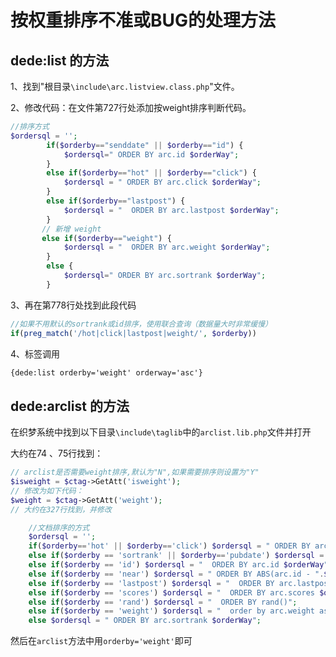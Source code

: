 # 按权重排序不准或BUG的处理方法

## dede:list 的方法

1、找到"根目录`\include\arc.listview.class.php`"文件。

2、修改代码：在文件第727行处添加按weight排序判断代码。

``` php
//排序方式
$ordersql = '';
        if($orderby=="senddate" || $orderby=="id") {
            $ordersql=" ORDER BY arc.id $orderWay";
        }
        else if($orderby=="hot" || $orderby=="click") {
            $ordersql = " ORDER BY arc.click $orderWay";
        }
        else if($orderby=="lastpost") {
            $ordersql = "  ORDER BY arc.lastpost $orderWay";
        }
       // 新增 weight
       else if($orderby=="weight") {
            $ordersql = "  ORDER BY arc.weight $orderWay";
        }
        else {
            $ordersql=" ORDER BY arc.sortrank $orderWay";
        }
```

3、再在第778行处找到此段代码

``` php
//如果不用默认的sortrank或id排序，使用联合查询（数据量大时非常缓慢）
if(preg_match('/hot|click|lastpost|weight/', $orderby))
```

4、标签调用

``` html
{dede:list orderby='weight' orderway='asc'}
```

## dede:arclist 的方法

在织梦系统中找到以下目录`\include\taglib`中的`arclist.lib.php`文件并打开

大约在74 、75行找到：

``` PHP
// arclist是否需要weight排序,默认为"N",如果需要排序则设置为"Y"
$isweight = $ctag->GetAtt('isweight');
// 修改为如下代码：
$weight = $ctag->GetAtt('weight');
// 大约在327行找到，并修改
```

``` php
    //文档排序的方式
    $ordersql = '';
    if($orderby=='hot' || $orderby=='click') $ordersql = " ORDER BY arc.click $orderWay";
    else if($orderby == 'sortrank' || $orderby=='pubdate') $ordersql = " ORDER BY arc.sortrank $orderWay";
    else if($orderby == 'id') $ordersql = "  ORDER BY arc.id $orderWay";
    else if($orderby == 'near') $ordersql = " ORDER BY ABS(arc.id - ".$arcid.")";
    else if($orderby == 'lastpost') $ordersql = "  ORDER BY arc.lastpost $orderWay";
    else if($orderby == 'scores') $ordersql = "  ORDER BY arc.scores $orderWay";
    else if($orderby == 'rand') $ordersql = "  ORDER BY rand()";
    else if($orderby == 'weight') $ordersql = "  order by arc.weight asc";//插入这句 从小到大
    else $ordersql = " ORDER BY arc.sortrank $orderWay";
```

然后在`arclist`方法中用`orderby='weight'`即可